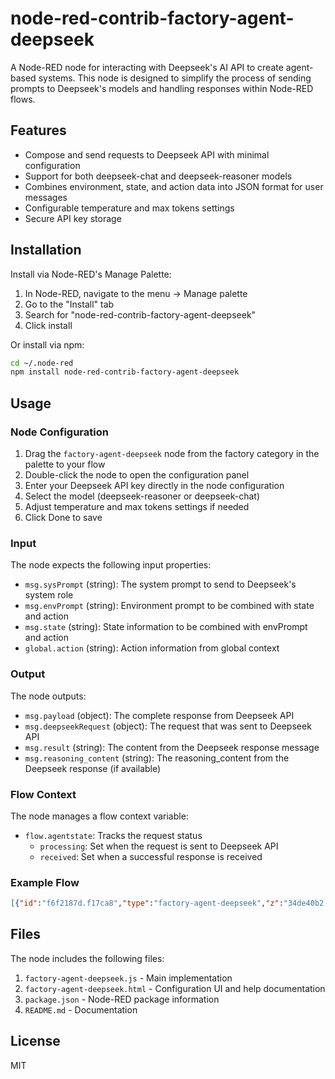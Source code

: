 # node-red-contrib-factory-agent-deepseek

A Node-RED node for interacting with Deepseek's AI API to create agent-based systems. This node is designed to simplify the process of sending prompts to Deepseek's models and handling responses within Node-RED flows.

## Features

- Compose and send requests to Deepseek API with minimal configuration
- Support for both deepseek-chat and deepseek-reasoner models
- Combines environment, state, and action data into JSON format for user messages
- Configurable temperature and max tokens settings
- Secure API key storage

## Installation

Install via Node-RED's Manage Palette:

1. In Node-RED, navigate to the menu → Manage palette
2. Go to the "Install" tab
3. Search for "node-red-contrib-factory-agent-deepseek"
4. Click install

Or install via npm:

```bash
cd ~/.node-red
npm install node-red-contrib-factory-agent-deepseek
```

## Usage

### Node Configuration

1. Drag the `factory-agent-deepseek` node from the factory category in the palette to your flow
2. Double-click the node to open the configuration panel
3. Enter your Deepseek API key directly in the node configuration
4. Select the model (deepseek-reasoner or deepseek-chat)
5. Adjust temperature and max tokens settings if needed
6. Click Done to save

### Input

The node expects the following input properties:

- `msg.sysPrompt` (string): The system prompt to send to Deepseek's system role
- `msg.envPrompt` (string): Environment prompt to be combined with state and action
- `msg.state` (string): State information to be combined with envPrompt and action
- `global.action` (string): Action information from global context

### Output

The node outputs:

- `msg.payload` (object): The complete response from Deepseek API
- `msg.deepseekRequest` (object): The request that was sent to Deepseek API
- `msg.result` (string): The content from the Deepseek response message
- `msg.reasoning_content` (string): The reasoning_content from the Deepseek response (if available)

### Flow Context

The node manages a flow context variable:

- `flow.agentstate`: Tracks the request status
  - `processing`: Set when the request is sent to Deepseek API
  - `received`: Set when a successful response is received

### Example Flow

```json
[{"id":"f6f2187d.f17ca8","type":"factory-agent-deepseek","z":"34de40b2.eb705","name":"Deepseek Agent","model":"deepseek-reasoner","temperature":"0.7","maxTokens":"2048","x":450,"y":300,"wires":[["c234a454.0cb648"]],"credentials":{"apiKey":"YOUR_API_KEY_HERE"}},{"id":"5a35c1ae.5e231","type":"inject","z":"34de40b2.eb705","name":"Test Input","props":[{"p":"sysPrompt","v":"You are a helpful assistant.","vt":"str"},{"p":"envPrompt","v":"Current time: 14:30","vt":"str"},{"p":"state","v":"User asked about weather.","vt":"str"}],"repeat":"","crontab":"","once":false,"onceDelay":0.1,"topic":"","x":270,"y":300,"wires":[["f6f2187d.f17ca8"]]},{"id":"c234a454.0cb648","type":"debug","z":"34de40b2.eb705","name":"Response","active":true,"tosidebar":true,"console":false,"tostatus":false,"complete":"payload","targetType":"msg","statusVal":"","statusType":"auto","x":640,"y":300,"wires":[]}]
```

## Files

The node includes the following files:

1. `factory-agent-deepseek.js` - Main implementation
2. `factory-agent-deepseek.html` - Configuration UI and help documentation
3. `package.json` - Node-RED package information
4. `README.md` - Documentation

## License

MIT